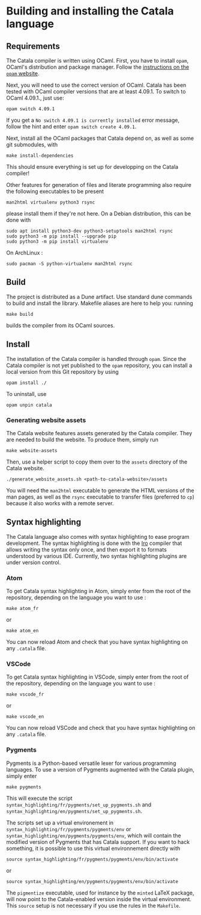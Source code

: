 # Building and installing the Catala language

## Requirements

The Catala compiler is written using OCaml. First, you have to install `opam`,
OCaml's distribution and package manager. Follow the [instructions on the `opam`
website](https://opam.ocaml.org/doc/Install.html). 

Next, you will need to use the correct version of OCaml. Catala has been tested 
with OCaml compiler versions that are at least 4.09.1. To switch to OCaml 4.09.1.,
just use:

    opam switch 4.09.1

If you get a `No switch 4.09.1 is currently installed` error message, follow 
the hint and enter `opam switch create 4.09.1`.

Next, install all the OCaml packages that Catala depend on, as well as some 
git submodules, with

    make install-dependencies

This should ensure everything is set up for developping on the Catala compiler!

Other features for generation of files and literate programming also require
the following executables to be present

    man2html virtualenv python3 rsync

please install them if they're not here. On a Debian distribution, this can be
done with

    sudo apt install python3-dev python3-setuptools man2html rsync
    sudo python3 -m pip install --upgrade pip
    sudo python3 -m pip install virtualenv

On ArchLinux :

    sudo pacman -S python-virtualenv man2html rsync

## Build

The project is distributed as a Dune artifact. Use standard dune commands to build
and install the library. Makefile aliases are here to help you: running

    make build

builds the compiler from its OCaml sources.

## Install

The installation of the Catala compiler is handled through `opam`. Since the 
Catala compiler is not yet published to the `opam` repository, you can install 
a local version from this Git repository by using 

    opam install ./

To uninstall, use 
    
    opam unpin catala

### Generating website assets

The Catala website features assets generated by the Catala compiler. They are
needed to build the website. To produce them, simply run 

    make website-assets

Then, use a helper script to copy them over to the `assets` directory of the 
Catala website.

    ./generate_website_assets.sh <path-to-catala-website>/assets

You will need the `man2html` executable to generate the HTML versions of the man
pages, as well as the `rsync` executable to transfer files (preferred to `cp`)
because it also works with a remote server.

## Syntax highlighting

The Catala language also comes with syntax highlighting to
ease program development. The syntax highlighting is done
with the [Iro](https://eeyo.io/iro/) compiler that allows
writing the syntax only once, and then export it to formats
understood by various IDE. Currently, two syntax
highlighting plugins are under version control.

### Atom

To get Catala syntax highlighting in Atom, simply enter from
the root of the repository, depending on the language you want to use :

    make atom_fr
or

    make atom_en

You can now reload Atom and check that you have syntax highlighting on any `.catala` file.

### VSCode

To get Catala syntax highlighting in VSCode, simply enter from
the root of the repository, depending on the language you want to use :

    make vscode_fr
or

    make vscode_en

You can now reload VSCode and check that you have syntax highlighting on any `.catala` file.


### Pygments

Pygments is a Python-based versatile lexer for various
programming languages. To use a version of Pygments
augmented with the Catala plugin, simply enter

    make pygments

This will execute the
script `syntax_highlighting/fr/pygments/set_up_pygments.sh` and 
`syntax_highlighting/en/pygments/set_up_pygments.sh`.

The scripts set up a virtual environement in
`syntax_highlighting/fr/pygments/pygments/env` or
`syntax_highlighting/en/pygments/pygments/env`, which will
contain the modified version of Pygments that has Catala
support. If you want to hack something, it is possible to use this virtual
environnement directly with

    source syntax_highlighting/fr/pygments/pygments/env/bin/activate

or

    source syntax_highlighting/en/pygments/pygments/env/bin/activate

The `pigmentize` executable, used for instance by the `minted` LaTeX package,
will now point to the Catala-enabled version inside the virtual environment.
This `source` setup is not necessary if you use the rules in the `Makefile`.
